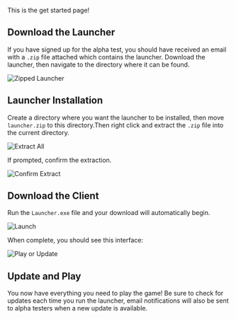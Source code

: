 This is the get started page!


## Download the Launcher
If you have signed up for the alpha test, you should have received an email with a `.zip` file attached which contains the launcher. Download the launcher, then navigate to the directory where it can be found.

![Zipped Launcher](https://hmason55.github.io/FTD/get-started/images/zip.png)


## Launcher Installation
Create a directory where you want the launcher to be installed, then move `launcher.zip` to this directory.Then right click and extract the `.zip` file into the current directory.

![Extract All](https://hmason55.github.io/FTD/get-started/images/extract_all.png)


If prompted, confirm the extraction.

![Confirm Extract](https://hmason55.github.io/FTD/get-started/images/confirm_extract.png)



## Download the Client
Run the `Launcher.exe` file and your download will automatically begin.

![Launch](https://hmason55.github.io/FTD/get-started/images/launch.png)


When complete, you should see this interface:

![Play or Update](https://hmason55.github.io/FTD/get-started/images/play_update.png)


## Update and Play
You now have everything you need to play the game!
Be sure to check for updates each time you run the launcher, email notifications will also be sent to alpha testers when a new update is available.
